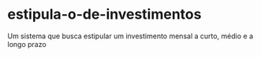 # estipula-o-de-investimentos
Um sistema que busca estipular um investimento mensal a curto, médio e a longo prazo
